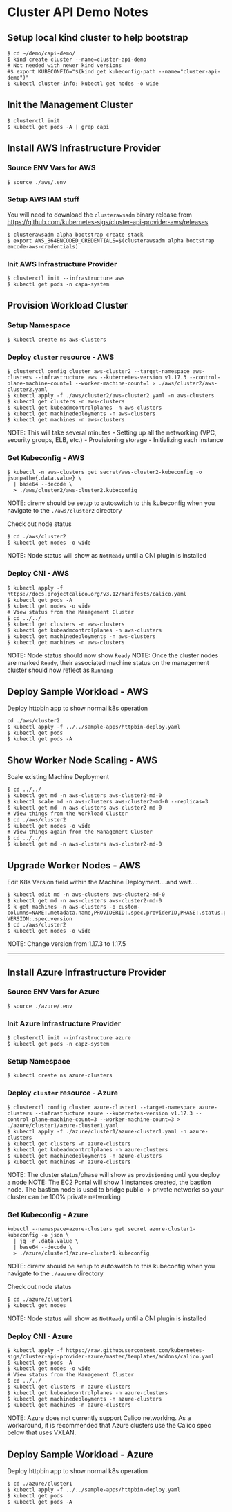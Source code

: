 # Cluster API Demo Notes

## Setup local kind cluster to help bootstrap

```
$ cd ~/demo/capi-demo/
$ kind create cluster --name=cluster-api-demo
# Not needed with newer kind versions
#$ export KUBECONFIG="$(kind get kubeconfig-path --name="cluster-api-demo")"
$ kubectl cluster-info; kubectl get nodes -o wide
```

## Init the Management Cluster

```
$ clusterctl init
$ kubectl get pods -A | grep capi
```

## Install AWS Infrastructure Provider

### Source ENV Vars for AWS

```
$ source ./aws/.env
```

### Setup AWS IAM stuff

You will need to download the `clusterawsadm` binary release from https://github.com/kubernetes-sigs/cluster-api-provider-aws/releases

```
$ clusterawsadm alpha bootstrap create-stack
$ export AWS_B64ENCODED_CREDENTIALS=$(clusterawsadm alpha bootstrap encode-aws-credentials)

```

### Init AWS Infrastructure Provider

```
$ clusterctl init --infrastructure aws
$ kubectl get pods -n capa-system
```

## Provision Workload Cluster

### Setup Namespace

```
$ kubectl create ns aws-clusters
```

### Deploy `cluster` resource - AWS

```
$ clusterctl config cluster aws-cluster2 --target-namespace aws-clusters --infrastructure aws --kubernetes-version v1.17.3 --control-plane-machine-count=1 --worker-machine-count=1 > ./aws/cluster2/aws-cluster2.yaml
$ kubectl apply -f ./aws/cluster2/aws-cluster2.yaml -n aws-clusters
$ kubectl get clusters -n aws-clusters
$ kubectl get kubeadmcontrolplanes -n aws-clusters
$ kubectl get machinedeployments -n aws-clusters
$ kubectl get machines -n aws-clusters
```

NOTE: This will take several minutes
    - Setting up all the networking (VPC, security groups, ELB, etc.)
    - Provisioning storage
    - Initializing each instance

### Get Kubeconfig - AWS

```
$ kubectl -n aws-clusters get secret/aws-cluster2-kubeconfig -o jsonpath={.data.value} \
  | base64 --decode \
  > ./aws/cluster2/aws-cluster2.kubeconfig
```
NOTE: direnv should be setup to autoswitch to this kubeconfig when you navigate to the `./aws/cluster2` directory

Check out node status

```
$ cd ./aws/cluster2
$ kubectl get nodes -o wide
```

NOTE: Node status will show as `NotReady` until a CNI plugin is installed

### Deploy CNI - AWS

```
$ kubectl apply -f https://docs.projectcalico.org/v3.12/manifests/calico.yaml
$ kubectl get pods -A
$ kubectl get nodes -o wide
# View status from the Management Cluster
$ cd ../../
$ kubectl get clusters -n aws-clusters
$ kubectl get kubeadmcontrolplanes -n aws-clusters
$ kubectl get machinedeployments -n aws-clusters
$ kubectl get machines -n aws-clusters
```

NOTE: Node status should now show `Ready`
NOTE: Once the cluster nodes are marked `Ready`, their associated machine status on the management cluster should now reflect as `Running`

## Deploy Sample Workload - AWS

Deploy httpbin app to show normal k8s operation

```
cd ./aws/cluster2
$ kubectl apply -f ../../sample-apps/httpbin-deploy.yaml
$ kubectl get pods
$ kubectl get pods -A
```

## Show Worker Node Scaling - AWS

Scale existing Machine Deployment

```
$ cd ../../
$ kubectl get md -n aws-clusters aws-cluster2-md-0
$ kubectl scale md -n aws-clusters aws-cluster2-md-0 --replicas=3
$ kubectl get md -n aws-clusters aws-cluster2-md-0
# View things from the Workload Cluster
$ cd ./aws/cluster2
$ kubectl get nodes -o wide
# View things again from the Management Cluster
$ cd ../../
$ kubectl get md -n aws-clusters aws-cluster2-md-0
```

## Upgrade Worker Nodes - AWS

Edit K8s Version field within the Machine Deployment....and wait....

```
$ kubectl edit md -n aws-clusters aws-cluster2-md-0
$ kubectl get md -n aws-clusters aws-cluster2-md-0
$ k get machines -n aws-clusters -o custom-columns=NAME:.metadata.name,PROVIDERID:.spec.providerID,PHASE:.status.phase,K8S\ VERSION:.spec.version
$ cd ./aws/cluster2
$ kubectl get nodes -o wide
```

NOTE: Change version from 1.17.3 to 1.17.5

---

## Install Azure Infrastructure Provider

### Source ENV Vars for Azure

```
$ source ./azure/.env
```

### Init Azure Infrastructure Provider

```
$ clusterctl init --infrastructure azure
$ kubectl get pods -n capz-system
```

### Setup Namespace

```
$ kubectl create ns azure-clusters
```

### Deploy `cluster` resource - Azure

```
$ clusterctl config cluster azure-cluster1 --target-namespace azure-clusters --infrastructure azure --kubernetes-version v1.17.3 --control-plane-machine-count=3 --worker-machine-count=3 > ./azure/cluster1/azure-cluster1.yaml
$ kubectl apply -f ./azure/cluster1/azure-cluster1.yaml -n azure-clusters
$ kubectl get clusters -n azure-clusters
$ kubectl get kubeadmcontrolplanes -n azure-clusters
$ kubectl get machinedeployments -n azure-clusters
$ kubectl get machines -n azure-clusters
```

NOTE: The cluster status/phase will show as `provisioning` until you deploy a node
NOTE: The EC2 Portal will show 1 instances created, the bastion node. The bastion node is used to bridge public -> private networks so your cluster can be 100% private networking

### Get Kubeconfig - Azure

```
kubectl --namespace=azure-clusters get secret azure-cluster1-kubeconfig -o json \
  | jq -r .data.value \
  | base64 --decode \
  > ./azure/cluster1/azure-cluster1.kubeconfig
```
NOTE: direnv should be setup to autoswitch to this kubeconfig when you navigate to the `./aazure` directory

Check out node status

```
$ cd ./azure/cluster1
$ kubectl get nodes
```

NOTE: Node status will show as `NotReady` until a CNI plugin is installed

### Deploy CNI - Azure

```
$ kubectl apply -f https://raw.githubusercontent.com/kubernetes-sigs/cluster-api-provider-azure/master/templates/addons/calico.yaml
$ kubectl get pods -A
$ kubectl get nodes -o wide
# View status from the Management Cluster
$ cd ../../
$ kubectl get clusters -n azure-clusters
$ kubectl get kubeadmcontrolplanes -n azure-clusters
$ kubectl get machinedeployments -n azure-clusters
$ kubectl get machines -n azure-clusters
```

NOTE: Azure does not currently support Calico networking. As a workaround, it is recommended that Azure clusters use the Calico spec below that uses VXLAN.

## Deploy Sample Workload - Azure

Deploy httpbin app to show normal k8s operation

```
$ cd ./azure/cluster1
$ kubectl apply -f ../../sample-apps/httpbin-deploy.yaml
$ kubectl get pods
$ kubectl get pods -A
```
